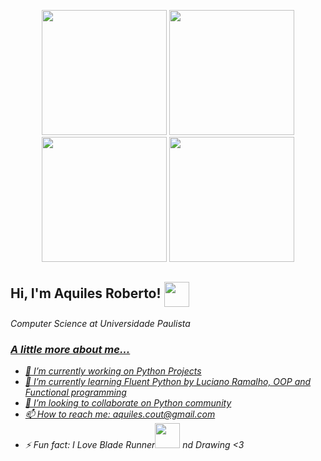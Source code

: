 <p align="center">
<img src=https://media.giphy.com/media/ddZXIrimeaXY0xclfC/giphy.gif width="200">
<img src=https://media.giphy.com/media/ddZXIrimeaXY0xclfC/giphy.gif width="200">
<img src=https://media.giphy.com/media/ddZXIrimeaXY0xclfC/giphy.gif width="200">
<img src=https://media.giphy.com/media/ddZXIrimeaXY0xclfC/giphy.gif width="200">
</p>

<h2> Hi, I'm Aquiles Roberto! <img src=https://media.giphy.com/media/LMt9638dO8dftAjtco/giphy.gif align=center width="40"></h2>
<p><em>Computer Science at Universidade Paulista<a href="hhttps://www.unip.br/>São Paulo State University</a><br/>

### <img src="https://media.giphy.com/media/6nWT5GyxsmAoM/giphy.gif" width="50">

<h3>A little more about me...</h3>

- 🔭 I’m currently working on Python Projects
- 🌱 I’m currently learning Fluent Python by Luciano Ramalho, OOP and Functional programming 
- 👯 I’m looking to collaborate on Python community
- 📫 How to reach me: aquiles.cout@gmail.com
- ⚡ Fun fact: I Love Blade Runner<img src=https://media.giphy.com/media/ZAVGRALtiYg5G/giphy.gif width="40"> nd Drawing <3
